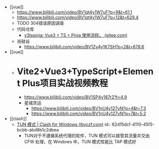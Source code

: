 - [[vue]]
	- https://www.bilibili.com/video/BV1qt4y1W7uF?p=9&t=61.1
	- https://www.bilibili.com/video/BV1qt4y1W7uF?p=12&t=629.4
	- TODO 304错误原因调查
	- 代码仓库
		- [v3tspinia: Vue3 + TS + Pinia 使用流程。 (gitee.com)](https://gitee.com/ifercarly/v3tspinia)
	- 尚硅谷
		- https://www.bilibili.com/video/BV1Zy4y1K7SH?p=2&t=678.6
- [[vue]]
	- # Vite2+Vue3+TypeScript+Element Plus项目实战视频教程
		- https://www.bilibili.com/video/BV1SP4y187r2?t=4.9
		- 星城货运
			- https://www.bilibili.com/video/BV1nU4y127yN?p=4&t=7.3
			- https://www.bilibili.com/video/BV1nU4y127yN?p=7&t=5.2
- [[clash]]
	- [TUN 模式 | Clash for Windows (lbyczf.com)](https://docs.cfw.lbyczf.com/contents/tun.html#windows)
	  id:: 62d15dcf-4110-45f5-bcbb-abd8b1c2dbea
		- TUN对于不遵循系统代理的软件，TUN 模式可以接管其流量并交由 CFW 处理，在 Windows 中，TUN 模式性能比 TAP 模式好